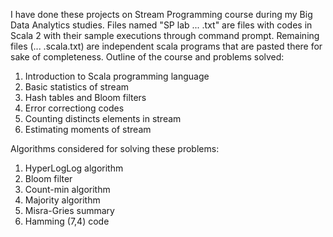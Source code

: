 I have done these projects on Stream Programming course during my Big Data Analytics studies. Files named "SP lab ... .txt" are files with codes in Scala 2 with their sample executions through command prompt. Remaining files (... .scala.txt) are independent scala programs that are pasted there for sake of completeness. Outline of the course and problems solved:
1. Introduction to Scala programming language
2. Basic statistics of stream
3. Hash tables and Bloom filters
4. Error correctiong codes
5. Counting distincts elements in stream
6. Estimating moments of stream

Algorithms considered for solving these problems:
1. HyperLogLog algorithm
2. Bloom filter 
3. Count-min algorithm
4. Majority algorithm
5. Misra-Gries summary
6. Hamming (7,4) code
